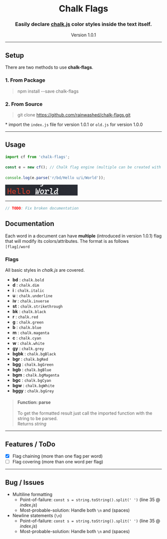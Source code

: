 <h1 align="center">Chalk Flags</h1>
<h3 align="center">Easily declare <a href='https://www.npmjs.com/package/chalk'>chalk.js</a> color styles inside the text itself.</h1>
<p align="center">Version 1.0.1</p>

---

## Setup
There are two methods to use **chalk-flags**.

### 1. From Package

> npm install --save chalk-flags

### 2. From Source

> git clone https://github.com/rainwashed/chalk-flags.git

\* import the ``index.js`` file for version 1.0.1 or ``old.js`` for version 1.0.0

---

## Usage

```js
import cf from 'chalk-flags';

const e = new cf(); // Chalk flag engine (multiple can be created with different settings)

console.log(e.parse('r/bd/Hello u/i/World'));
```

![](./assets/demo.png)

---

```js
// TODO: Fix broken documentation
```
## Documentation

Each word in a document can have **multiple** (introduced in version 1.0.1) flag that will modify its colors/attributes.
The format is as follows \
``[flag]/word``

### Flags

All basic styles in *chalk.js* are covered.

- **bd** : ```chalk.bold```
- **d** : ```chalk.dim```
- **i** : ```chalk.italic```
- **u** : ```chalk.underline```
- **iv** : ```chalk.inverse```
- **st** : ```chalk.strikethrough```
- **bk** : ```chalk.black```
- **r** : ```chalk.red```
- **g** : ```chalk.green```
- **b** : ```chalk.blue```
- **m** : ```chalk.magenta```
- **c** : ```chalk.cyan```
- **w** : ```chalk.white```
- **gy** : ```chalk.grey```
- **bgbk** : ```chalk.bgBlack```
- **bgr** : ```chalk.bgRed```
- **bgg** : ```chalk.bgGreen```
- **bgb** : ```chalk.bgBlue```
- **bgm** : ```chalk.bgMagenta```
- **bgc** : ```chalk.bgCyan```
- **bgw** : ```chalk.bgWhite```
- **bggy** : ```chalk.bgGrey```

> #### Function: parse
> To get the formatted result just call the imported function with the string to be parsed. \
> Returns *string*

---

## Features / ToDo

- [x] Flag chaining (more than one flag per word)
- [ ] Flag covering (more than one word per flag)

---

## Bug / Issues

- Multiline formatting
    - Point-of-failure: ```const s = string.toString().split(' ')``` (line 35 @ *index.js*)
    - Most-probable-solution: Handle both ``\n`` and (spaces)
- Newline statements (``\n``)
    - Point-of-failure: ```const s = string.toString().split(' ')``` (line 35 @ *index.js*)
    - Most-probable-solution: Handle both ``\n`` and (spaces)
